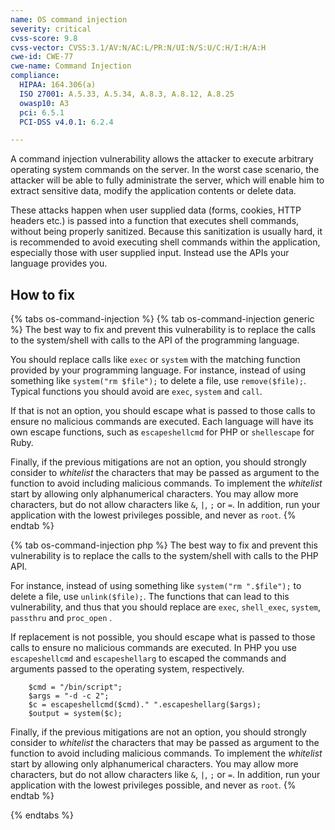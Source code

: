 ```yaml
---
name: OS command injection
severity: critical
cvss-score: 9.8
cvss-vector: CVSS:3.1/AV:N/AC:L/PR:N/UI:N/S:U/C:H/I:H/A:H
cwe-id: CWE-77
cwe-name: Command Injection
compliance:
  HIPAA: 164.306(a)
  ISO 27001: A.5.33, A.5.34, A.8.3, A.8.12, A.8.25
  owasp10: A3
  pci: 6.5.1
  PCI-DSS v4.0.1: 6.2.4

---            
```


A command injection vulnerability allows the attacker to execute arbitrary operating system commands on the server. In the worst case scenario, the attacker will be able to fully administrate the server, which will enable him to extract sensitive data, modify the application contents or delete data.

These attacks happen when user supplied data (forms, cookies, HTTP headers etc.) is passed into a function that executes shell commands, without being properly sanitized. Because this sanitization is usually hard, it is recommended to avoid executing shell commands within the application, especially those with user supplied input. Instead use the APIs your language provides you.



## How to fix

{% tabs os-command-injection %}
{% tab os-command-injection generic %}
The best way to fix and prevent this vulnerability is to replace the calls to the system/shell with calls to the API of the programming language. 

You should replace calls like `exec` or `system` with the matching function provided by your programming language. For instance, instead of using something like `system("rm $file");` to delete a file, use `remove($file);`. Typical functions you should avoid are `exec`, `system` and `call`.

If that is not an option, you should escape what is passed to those calls to ensure no malicious commands are executed. Each language will have its own escape functions, such as `escapeshellcmd` for PHP or `shellescape` for Ruby.

Finally, if the previous mitigations are not an option, you should strongly consider to _whitelist_ the characters that may be passed as argument to the function to avoid including malicious commands. To implement the _whitelist_ start by allowing only alphanumerical characters. You may allow more characters, but do not allow characters like `&`, `|`, `;` or `=`. In addition, run your application with the lowest privileges possible, and never as `root`. 
{% endtab %}

{% tab os-command-injection php %}
The best way to fix and prevent this vulnerability is to replace the calls to the system/shell with calls to the PHP API.

For instance, instead of using something like `system("rm ".$file");` to delete a file, use `unlink($file);`. The functions that can lead to this vulnerability, and thus that you should replace are `exec`, `shell_exec`, `system`, `passthru` and `proc_open` .

If replacement is not possible, you should escape what is passed to those calls to ensure no malicious commands are executed. In PHP you use `escapeshellcmd` and `escapeshellarg` to escaped the commands and arguments passed to the operating system, respectively.

```
    $cmd = "/bin/script";
    $args = "-d -c 2";
    $c = escapeshellcmd($cmd)." ".escapeshellarg($args);
    $output = system($c);
````
Finally, if the previous mitigations are not an option, you should strongly consider to _whitelist_ the characters that may be passed as argument to the function to avoid including malicious commands. To implement the _whitelist_ start by allowing only alphanumerical characters. You may allow more characters, but do not allow characters like `&`, `|`, `;` or `=`. In addition, run your application with the lowest privileges possible, and never as `root`.
{% endtab %}

{% endtabs %}
